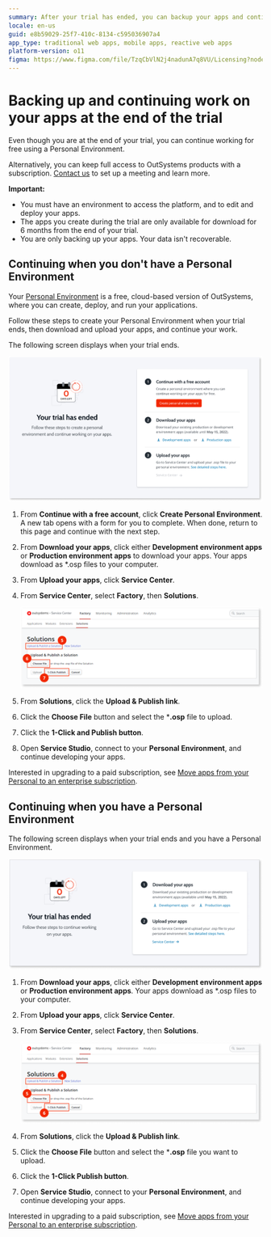 ```yaml
---
summary: After your trial has ended, you can backup your apps and continue to work on them on another environment. This article details the steps to achieve that.
locale: en-us
guid: e8b59029-25f7-410c-8134-c595036907a4
app_type: traditional web apps, mobile apps, reactive web apps
platform-version: o11
figma: https://www.figma.com/file/TzqCbVlN2j4nadunA7q8VU/Licensing?node-id=1318:904
---
```


# Backing up and continuing work on your apps at the end of the trial

Even though you are at the end of your trial, you can continue working for free using a Personal Environment.

Alternatively, you can keep full access to OutSystems products with a subscription. [Contact us](https://outsystems.drift.click/book-a-meeting) to set up a meeting and learn more.

<div class="info" markdown="1">

**Important:**

* You must have an environment to access the platform, and to edit and deploy your apps.
* The apps you create during the trial are only available for download for 6 months from the end of your trial.
* You are only backing up your apps. Your data isn't recoverable.

</div>

## Continuing when you don't have a Personal Environment

Your [Personal Environment](../whats-a-personal.md) is a free, cloud-based version of OutSystems, where you can create, deploy, and run your applications.

Follow these steps to create your Personal Environment when your trial ends, then download and upload your apps, and continue your work.

The following screen displays when your trial ends.

![Screenshot showing the end of trial screen with options to continue with a free account, download apps, and upload apps.](images/backup-apps-trial-no-pe.png "End of Trial Screen without Personal Environment")

1. From **Continue with a free account**, click **Create Personal Environment**. A new tab opens with a form for you to complete. When done, return to this page and continue with the next step.

1. From **Download your apps**, click either **Development environment apps** or **Production environment apps** to download your apps. Your apps download as  *.osp files to your computer.

1. From **Upload your apps**, click **Service Center**.  
1. From **Service Center**, select **Factory**, then **Solutions**.

    ![Screenshot of the OutSystems Service Center with the Solutions tab open, highlighting the Upload & Publish section.](images/backup-apps-trial-sc.png "OutSystems Service Center Upload Interface")

1. From **Solutions**, click the **Upload & Publish link**.

1. Click the **Choose File** button and select the ***.osp** file to upload.

1. Click the  **1-Click and Publish button**.

1. Open **Service Studio**, connect to your **Personal Environment**, and continue developing your apps.

<div class="info" markdown="1">

Interested in upgrading to a paid subscription, see [Move apps from your Personal to an enterprise subscription](../move-apps-personal-enterprise.md).

</div>

## Continuing when you have a Personal Environment

The following screen displays when your trial ends and you have a Personal Environment.

![Screenshot showing the end of trial screen with options to download and upload apps for users with a Personal Environment.](images/backup-apps-trial-pe.png "End of Trial Screen with Personal Environment")

1. From **Download your apps**, click either **Development environment apps** or **Production environment apps**. Your apps download as  *.osp files to your computer.

1. From **Upload your apps**, click **Service Center**.

1. From **Service Center**, select **Factory**, then **Solutions**.

    ![Screenshot of the OutSystems Service Center's Solutions tab, showing the Upload & Publish Solution interface.](images/backup-apps-trial-pe-sc.png "OutSystems Service Center Solutions Tab")

1. From **Solutions**, click the **Upload & Publish link**.

1. Click the **Choose File** button and select the ***.osp** file you want to upload.

1. Click the  **1-Click Publish button**.

1. Open **Service Studio**, connect to your **Personal Environment**, and continue developing your apps.

<div class="info" markdown="1">

Interested in upgrading to a paid subscription, see [Move apps from your Personal to an enterprise subscription](../move-apps-personal-enterprise.md).

</div>
